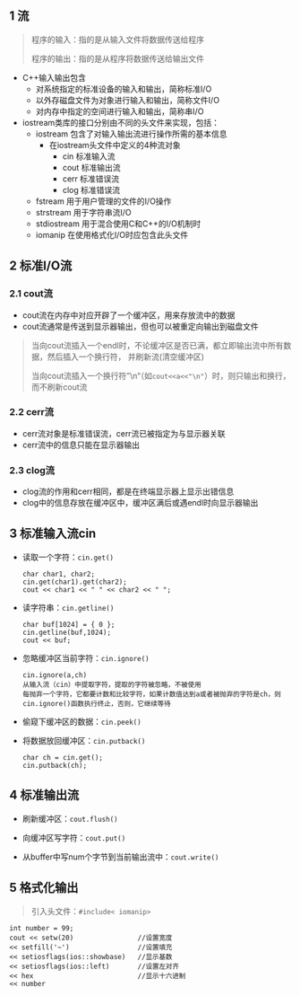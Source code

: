 ## 1 流

> 程序的输入：指的是从输入文件将数据传送给程序
>
> 程序的输出：指的是从程序将数据传送给输出文件

- C++输入输出包含
  - 对系统指定的标准设备的输入和输出，简称标准I/O
  - 以外存磁盘文件为对象进行输入和输出，简称文件I/O
  - 对内存中指定的空间进行输入和输出，简称串I/O
- iostream类库的接口分别由不同的头文件来实现，包括：
  - iostream  包含了对输入输出流进行操作所需的基本信息
    - 在iostream头文件中定义的4种流对象
      - cin	标准输入流
      - cout	标准输出流
      - cerr	标准错误流
      - clog	标准错误流
  - fstream  用于用户管理的文件的I/O操作
  - strstream  用于字符串流I/O
  - stdiostream  用于混合使用C和C++的I/O机制时
  - iomanip  在使用格式化I/O时应包含此头文件

## 2 标准I/O流

### 2.1 cout流

- cout流在内存中对应开辟了一个缓冲区，用来存放流中的数据
- cout流通常是传送到显示器输出，但也可以被重定向输出到磁盘文件

> 当向cout流插入一个endl时，不论缓冲区是否已满，都立即输出流中所有数据，然后插入一个换行符， 并刷新流(清空缓冲区)
>
> 当向cout流插入一个换行符”\n“（如`cout<<a<<"\n"`）时，则只输出和换行，而不刷新cout流

### 2.2 cerr流

- cerr流对象是标准错误流，cerr流已被指定为与显示器关联
- cerr流中的信息只能在显示器输出

### 2.3 clog流

- clog流的作用和cerr相同，都是在终端显示器上显示出错信息
- clog中的信息存放在缓冲区中，缓冲区满后或遇endl时向显示器输出

## 3 标准输入流cin

- 读取一个字符：`cin.get()`

  ```
  char char1, char2;
  cin.get(char1).get(char2);
  cout << char1 << " " << char2 << " ";
  ```

- 读字符串：`cin.getline()`

  ```
  char buf[1024] = { 0 };
  cin.getline(buf,1024);
  cout << buf;
  ```

- 忽略缓冲区当前字符：`cin.ignore()`

  ```
  cin.ignore(a,ch)
  从输入流（cin）中提取字符，提取的字符被忽略，不被使用
  每抛弃一个字符，它都要计数和比较字符，如果计数值达到a或者被抛弃的字符是ch，则cin.ignore()函数执行终止，否则，它继续等待
  ```

- 偷窥下缓冲区的数据：`cin.peek()`

- 将数据放回缓冲区：`cin.putback()`

  ```
  char ch = cin.get();
  cin.putback(ch);
  ```

## 4 标准输出流

- 刷新缓冲区：`cout.flush()`

- 向缓冲区写字符：`cout.put()`

- 从buffer中写num个字节到当前输出流中：`cout.write()`

## 5 格式化输出

> 引入头文件：`#include< iomanip>`

```
int number = 99;
cout << setw(20)     			//设置宽度
<< setfill('~')					//设置填充
<< setiosflags(ios::showbase) 	//显示基数
<< setiosflags(ios::left)  		//设置左对齐
<< hex   						//显示十六进制
<< number
```

